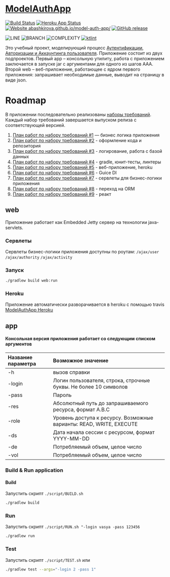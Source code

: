 # [ModelAuthApp](https://abashkirova.github.io/model-auth-app/)
[![Build Status](https://travis-ci.org/ABashkirova/model-auth-app.svg?branch=master)](https://travis-ci.org/ABashkirova/model-auth-app) 
[![Heroku App Status](http://heroku-shields.herokuapp.com/model-auth-app)](https://model-auth-app.herokuapp.com)
[![Website abashkirova.github.io/model-auth-app/](https://img.shields.io/website-up-down-green-red/https/abashkirova.github.io/model-auth-app/.svg)](https://abashkirova.github.io/model-auth-app/)
[![GitHub release](https://img.shields.io/github/release/ABashkirova/model-auth-app.svg)](https://GitHub.com/ABashkirova/model-auth-app/releases/)

![LINE](https://img.shields.io/badge/line--coverage-94%25-brightgreen.svg)
![BRANCH](https://img.shields.io/badge/branch--coverage-89%25-brightgreen.svg)
![COMPLEXITY](https://img.shields.io/badge/complexity-1,69-brightgreen.svg)
[![ktlint](https://img.shields.io/badge/code%20style-%E2%9D%A4-FF4081.svg)](https://ktlint.github.io/)

Это учебный проект, моделирующий процесс [Аутентификации, Авторизации и Аккаунтинга пользователя](https://ru.wikipedia.org/wiki/AAA_(информационная_безопасность)).
Приложение состоит из двух подпроектов. Первый app – консольную утилиту, работа с приложением заключается в запуске jar с аргументами для одного из шагов AAA. 
Второй web – веб-приложение, работающее с ядром первого приложения: запрашивает необходимые данные, выводит на страницу в виде json.

# Roadmap
В приложении последовательно реализованы [наборы требований](./docs/Requirements.md).
Каждый набор требований завершается выпуском релиза с соответствующей версией. 

1. [План работ по набору требований #1](./docs/Roadmap1.md) — бизнес логика приложения
2. [План работ по набору требований #2](./docs/Roadmap2.md) - оформление кода и репозитория
3. [План работ по набору требований #3](./docs/Roadmap3.md) - логирование, работа с базой данных
4. [План работ по набору требований #4](./docs/Roadmap4.md) - gradle, юнит-тесты, линтеры
5. [План работ по набору требований #5](./docs/Roadmap5.md) - веб-приложение, heroku
6. [План работ по набору требований #6](./docs/Roadmap6.md) - Guice DI
7. [План работ по набору требований #7](./docs/Roadmap7.md) - сервлеты для бизнес-логики приложения
8. [План работ по набору требований #8](./docs/Roadmap8.md) - переход на ORM
9. [План работ по набору требований #9](./docs/Roadmap9.md) - реакт

## web
Приложение работает как Embedded Jetty сервер на технологии java-servlets. 
### Сервлеты
Сервлеты бизнес-логики приложения доступны по роутам:
`/ajax/user`
`/ajax/authority`
`/ajax/activity`

### Запуск
```bash
./gradlew build web:run
```

### Heroku
Приложение автоматически разворачивается в heroku с помощью travis  
[ModelAuthApp Heroku](https://model-auth-app.herokuapp.com)

## app
#### Консольная версия приложения работает со следующим списком аргументов

| Название параметра | Возможное значение |
|:---|:---|
|-h | вызов справки|
|-login | Логин пользователя, строка, строчные буквы. Не более 10 символов |
|-pass | Пароль |
|-res | Абсолютный путь до запрашиваемого ресурса, формат A.B.C |
|-role | Уровень доступа к ресурсу. Возможные варианты: READ, WRITE, EXECUTE |
|-ds| Дата начала сессии с ресурсом, формат YYYY-MM-DD |
|-de | Потребляемый объем, целое число |
|-vol | Потребляемый объем, целое число |

### Build & Run application
#### Build 
Запустить скрипт `./script/BUILD.sh`
```bash
./gradlew build
```

### Run 
Запустить скрипт `./script/RUN.sh "-login vasya -pass 123456`
```bash
./gradlew run
```

### Test
Запустить скрипт `./script/TEST.sh`
или
```bash
./gradlew test --args="-login 2 -pass 1"
```

